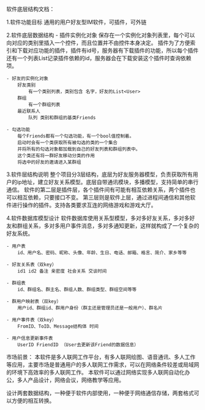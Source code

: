 软件底层结构文档：

1.软件功能目标
通用的用户好友型IM软件，可插件，可外链

2.软件底层数据结构
    - 插件实例化对象
        保存在一个实例化对象列表里，每个可以向对应的类别里插入一个控件，而且位置并不由控件本身决定。
        插件为了方便索引和下载对应功能的插件，插件有id号，服务器有下载插件的功能，所以每个插件还有一个列表List<int>记录插件依赖的id，服务器会在下载安装这个插件时查询依赖项。

    - 好友的实例化对象
        好友类别
            有一个类别列表，类别包含 名字，好友的List<User>
        群组        
            有一个群组列表
        最近联系人
            队列 类别和群组的基类Friends

    - 勾选功能
        每个Friends都有一个勾选功能，有一个bool值控制着。
        启动时会有一个类获取所有被勾选的类的一个集合
        并将所有的勾选对象都加载到自己的好友列表和群组列表中。
        这个类还有将一群好友移动分类的作用
        将选中的好友的邀请进入某群组

3.软件层结构说明
    整个项目分3层结构，底层为好友服务器模型，负责获取所有用户的ip地址，建立好友关系模型。底层自带通讯模块，多播模型，支持简单的串行通信。
    软件的第二层是插件层，各个插件间有可能有相互依赖关系，两个插件也可以相互依赖，只要接口不变。
    第三层则是软件上层，通过进程间通信和其他软件进行操作的插件。支持各类要求互连的网络游戏和游戏大厅。

4.软件数据库模型设计
    软件数据库使用关系型模型，多对多好友关系，多对多好友和群组关系，多对多用户事件消息，多对多通知更新，这样就构成了一个复杂的好友系统。

    - 用户表
        id、用户名、密码、昵称、头像、年龄、生日、电话、邮箱、格言、简介、家乡等等

    - 好友关系表（双key）
        id1 id2 备注 亲密度 社会关系 交谈时间

    - 群组表
        id、群组名、群主名、群组人数、群组类型、群组空间等等

    - 群用户映射表（双key）
        用户id、群组id、群用户身份（群主还是管理员还是一般用户）、群名片

    - 用户事件表（双key）
        FromID、ToID、Message结构体 时间 

    - 用户信息更新事件表
        UserID FriendID （User去更新该Friend的数据信息）


市场前景：
    本软件是多人联网工作平台，有多人联网绘图、语音通讯、多人工作等应用，主要市场是普通用户的多人联网工作需求，可以在网络条件较差或局域网的环境下高效率的多人联网工作。
    本软件可以通过网络实现多人联网自动化办公，多人产品设计，网络会议，网络教学等应用。

设计两套数据结构，一种便于软件内部使用，一种便于网络通信存储，两套格式可以方便的相互转换。